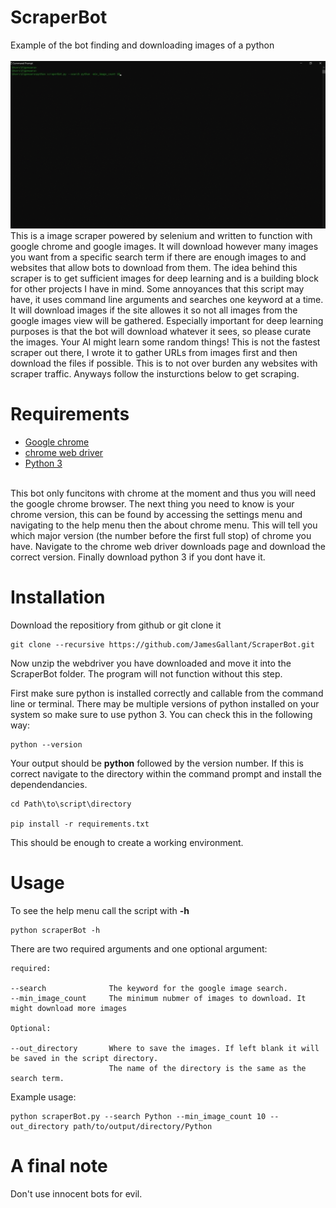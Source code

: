 # ScraperBot
Example of the bot finding and downloading images of a python
<br>
<br>
![scraperBot](scraperBot.gif)
<br>
This is a image scraper powered by selenium and written to function with google chrome and google images. It will download however many images you want from a specific search term if there are enough images to and websites that allow bots to download from them. The idea behind this scraper is to get sufficient images for deep learning and is a building block for other projects I have in mind. Some annoyances that this script may have, it uses command line arguments and searches one keyword at a time. It will download images if the site allowes it so not all images from the google images view will be gathered. Especially important for deep learning purposes is that the bot will download whatever it sees, so please curate the images. Your AI might learn some random things! This is not the fastest scraper out there, I wrote it to gather URLs from images first and then download the files if possible. This is to not over burden any websites with scraper traffic. Anyways follow the insturctions below to get scraping.
<br>
# Requirements
- [Google chrome](https://www.google.com/intl/en/chrome/)
- [chrome web driver](https://chromedriver.chromium.org/downloads)
- [Python 3](https://www.python.org/downloads/)

<br>
This bot only funcitons with chrome at the moment and thus you will need the google chrome browser. The next thing you need to know is your chrome version, this can be found by accessing the settings menu and navigating to the help menu then the about chrome menu. This will tell you which major version (the number before the first full stop) of chrome you have. Navigate to the chrome web driver downloads page and download the correct version. Finally download python 3 if you dont have it. 

# Installation
Download the repositiory from github or git clone it
```
git clone --recursive https://github.com/JamesGallant/ScraperBot.git
```
Now unzip the webdriver you have downloaded and move it into the ScraperBot folder. The program will not function without this step.

First make sure python is installed correctly and callable from the command line or terminal. There may be multiple versions of python installed on your system so make sure to use python 3. You can check this in the following way:
```
python --version
```
Your output should be **python** followed by the version number. If this is correct navigate to the directory within the command prompt and install the dependendancies. 
```
cd Path\to\script\directory

pip install -r requirements.txt
```
This should be enough to create a working environment.

# Usage
To see the help menu call the script with **-h**
```
python scraperBot -h
```
There are two required arguments and one optional argument:
```
required:

--search              The keyword for the google image search. 
--min_image_count     The minimum nubmer of images to download. It might download more images

Optional:

--out_directory       Where to save the images. If left blank it will be saved in the script directory. 
                      The name of the directory is the same as the search term.
```
Example usage:
```
python scraperBot.py --search Python --min_image_count 10 --out_directory path/to/output/directory/Python
```

# A final note
Don't use innocent bots for evil. 
